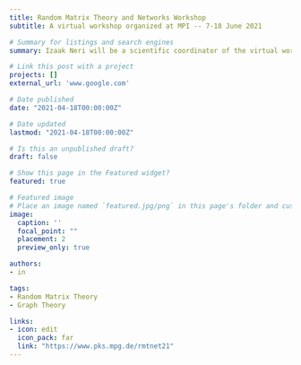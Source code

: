 ```yaml
---
title: Random Matrix Theory and Networks Workshop
subtitle: A virtual workshop organized at MPI -- 7-18 June 2021

# Summary for listings and search engines
summary: Izaak Neri will be a scientific coordinator of the virtual workshop organized at MPI, that aims to bring together researchers working on random matrix theory and complex systems. 7-18 June 2021. Apply!

# Link this post with a project
projects: []
external_url: 'www.google.com'

# Date published
date: "2021-04-18T00:00:00Z"

# Date updated
lastmod: "2021-04-18T00:00:00Z"

# Is this an unpublished draft?
draft: false

# Show this page in the Featured widget?
featured: true

# Featured image
# Place an image named `featured.jpg/png` in this page's folder and customize its options here.
image:
  caption: ''
  focal_point: ""
  placement: 2
  preview_only: true

authors:
- in

tags:
- Random Matrix Theory
- Graph Theory

links:
- icon: edit
  icon_pack: far
  link: "https://www.pks.mpg.de/rmtnet21"
---
```

